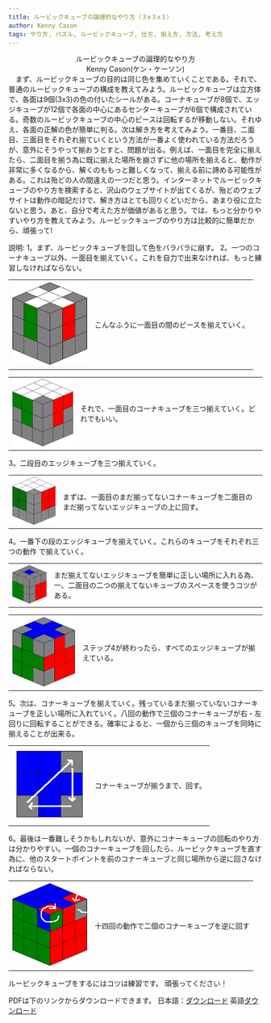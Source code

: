 ```yaml
---
title: ルービックキューブの論理的なやり方（３x３x３）
author: Kenny Cason
tags: やり方, パズル, ルービックキューブ, 仕方, 揃え方, 方法, 考え方
---
```


<center>ルービックキューブの論理的なやり方</center>
<center>Kenny Cason(ケン・ケーソン)</center>
　まず、ルービックキューブの目的は同じ色を集めていくことである。それで、普通のルービックキューブの構成を教えてみよう。ルービックキューブは立方体で、各面は9個(3x3)の色の付いたシールがある。コーナキューブが8個で、エッジキューブが12個で各面の中心にあるセンターキューブが6個で構成されている。奇数のルービックキューブの中心のピースは回転するが移動しない。それゆえ、各面の正解の色が簡単に判る。次は解き方を考えてみよう。一番目、二面目、三面目をそれぞれ揃ていくという方法が一番よく使われている方法だろうが、意外にそうやって揃おうとすと、問題が出る。例えば、一面目を完全に揃えたら、二面目を揃う為に既に揃えた場所を崩さずに他の場所を揃えると、動作が非常に多くなるから、解くのももっと難しくなって、揃える前に諦める可能性がある。これは殆どの人の間違えの一つだと思う。インターネットでルービックキューブのやり方を検索すると、沢山のウェブサイトが出てくるが、殆どのウェブサイトは動作の暗記だけで、解き方はとても回りくどいだから、あまり役に立たないと思う。あと、自分で考えた方が価値があると思う。では、もっと分かりやすいやり方を教えてみよう。ルービックキューブのやり方は比較的に簡単だから、頑張って!

説明:
1。まず、ルービックキューブを回して色をバラバラに崩す。
2。一つのコーナキューブ以外、一面目を揃えていく。これを自力で出来なければ、もっと練習しなければならない。
<table width="100%"><tr><td><center><img padding="0" width="150" src="/images/rc/rc2.jpg" alt="Rubik's Cube Tutorial" /></center></td><td>こんなふうに一面目の間のピースを揃えていく。</td></table>
<table width="100%"><tr><td><center><img padding="0" width="150" src="/images/rc/rc3.jpg" alt="Rubik's Cube Tutorial" /></center></td><td>それで、一面目のコーナキューブを三つ揃えていく。どれでもいい。
</td></table>

3。二段目のエッジキューブを三つ揃えていく。
<table width="100%"><tr><td><center><img padding="0" width="150" src="/images/rc/rc4.jpg" alt="Rubik's Cube Tutorial" /></center></td><td>まずは、一面目のまだ揃ってないコナーキューブを二面目のまだ揃ってないエッジキューブの上に回す。</td></table>

4。一番下の段のエッジキューブを揃えていく。これらのキューブをそれぞれ三つの動作
で揃えていく。
<table width="100%"><tr><td><center><img padding="0" width="150" src="/images/rc/rc5.jpg" alt="Rubik's Cube Tutorial" /></center></td><td>まだ揃えてないエッジキューブを簡単に正しい場所に入れる為、一、二面目の二つの揃えてないキューブのスペースを使うコツがある。</td></table>
<table width="100%"><tr><td><center><img padding="0" width="150" src="/images/rc/rc6.jpg" alt="Rubik's Cube Tutorial" /></center></td><td>ステップ4が終わったら、すべてのエッジキューブが揃えている。</td></table>

5。次は、コナーキューブを揃えていく。残っているまだ揃っていないコナーキューブを正しい場所に入れていく。八回の動作で三個のコナーキューブが右・左回りに回転することができる。確率によると、一個から三個のキューブを同時に揃えることが出来る。
<table width="100%"><tr><td><center><img padding="0" width="150" src="/images/rc/rc7.jpg" alt="Rubik's Cube Tutorial" /></center></td><td>コナーキューブが揃うまで、回す。</td></table>

6。最後は一番難しそうかもしれないが、意外にコナーキューブの回転のやり方は分かりやすい。一個のコナーキューブを回したら、ルービックキューブを直す為に、他のスタートポイントを前のコナーキューブと同じ場所から逆に回さなければならない。
<table width="100%"><tr><td><center><img padding="0" width="150" src="/images/rc/rc8.jpg" alt="Rubik's Cube Tutorial" /></center></td><td>十四回の動作で二個のコナーキューブを逆に回す</td></table>

ルービックキューブをするにはコツは練習です。
頑張ってください！

PDFは下のリンクからダウンロードできます。
日本語：<a href="/pdf/rubikscube-jp.pdf">ダウンロード</a> 
英語<a href="/pdf/rubikscube-en.pdf">ダウンロード</a> 